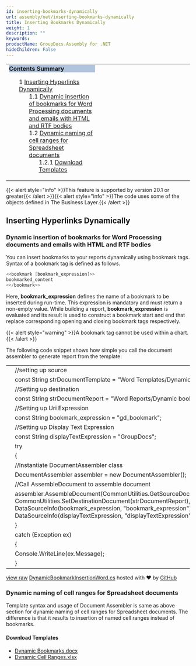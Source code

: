 ```yaml
---
id: inserting-bookmarks-dynamically
url: assembly/net/inserting-bookmarks-dynamically
title: Inserting Bookmarks Dynamically
weight: 1
description: ""
keywords: 
productName: GroupDocs.Assembly for .NET
hideChildren: False
---
```

<table class="sectionMacro" border="0" cellpadding="5" cellspacing="0" width="100%"><tbody><tr><td valign="top" width="50%"><div class="panel" style="border-top-width: 1px; border-right-width: 1px; border-bottom-width: 1px; border-left-width: 1px;"><div class="panelHeader" style="border-bottom-width: 1px; background-color: rgb(176, 196, 222);"><b>Contents Summary</b></div><div class="panelContent"><style type="text/css">div.rbtoc1590388625510 { padding-top: 0px; padding-right: 0px; padding-bottom: 0px; padding-left: 0px; }div.rbtoc1590388625510 ul { list-style-type: none; list-style-image: none; margin-left: 0px; }div.rbtoc1590388625510 li { margin-left: 0px; padding-left: 0px; }</style><div class="toc rbtoc1590388625510"><ul class="toc-indentation"><li><span class="TOCOutline">1</span> <a href="#InsertingBookmarksDynamically-InsertingHyperlinksDynamically">Inserting Hyperlinks Dynamically</a><ul class="toc-indentation"><li><span class="TOCOutline">1.1</span> <a href="#InsertingBookmarksDynamically-DynamicinsertionofbookmarksforWordProcessingdocumentsandemailswithHTMLandRTFbodies">Dynamic insertion of bookmarks for Word Processing documents and emails with HTML and RTF bodies</a></li><li><span class="TOCOutline">1.2</span> <a href="#InsertingBookmarksDynamically-DynamicnamingofcellrangesforSpreadsheetdocuments">Dynamic naming of cell ranges for Spreadsheet documents</a><ul class="toc-indentation"><li><span class="TOCOutline">1.2.1</span> <a href="#InsertingBookmarksDynamically-DownloadTemplates">Download Templates</a></li></ul></li></ul></li></ul></div></div></div></td><td valign="top" width="15%">&nbsp;</td><td valign="top" width="35%">&nbsp;</td></tr></tbody></table>

{{< alert style="info" >}}This feature is supported by version 20.1 or greater{{< /alert >}}{{< alert style="info" >}}The code uses some of the objects defined in The Business Layer.{{< /alert >}}

## Inserting Hyperlinks Dynamically

### Dynamic insertion of bookmarks for Word Processing documents and emails with HTML and RTF bodies

You can insert bookmarks to your reports dynamically using bookmark tags. Syntax of a bookmark tag is defined as follows.

```csharp
<<bookmark [bookmark_expression]>>
bookmarked_content
<</bookmark>>
```

Here, **bookmark\_expression** defines the name of a bookmark to be inserted during run-time. This expression is mandatory and must return a non-empty value. While building a report, **bookmark\_expression** is evaluated and its result is used to construct a bookmark start and end that replace corresponding opening and closing bookmark tags respectively.

{{< alert style="warning" >}}A bookmark tag cannot be used within a chart.{{< /alert >}}

The following code snippet shows how simple you call the document assembler to generate report from the template:

<table class="highlight tab-size js-file-line-container" data-tab-size="8" data-paste-markdown-skip=""><tbody><tr><td id="file-dynamicbookmarkinsertionword-cs-L1" class="blob-num js-line-number" data-line-number="1"></td><td id="file-dynamicbookmarkinsertionword-cs-LC1" class="blob-code blob-code-inner js-file-line"><span class="pl-c"><span class="pl-c">//</span>setting up source</span></td></tr><tr><td id="file-dynamicbookmarkinsertionword-cs-L2" class="blob-num js-line-number" data-line-number="2"></td><td id="file-dynamicbookmarkinsertionword-cs-LC2" class="blob-code blob-code-inner js-file-line"><span class="pl-k">const</span> <span class="pl-en">String</span> <span class="pl-smi">strDocumentTemplate</span> <span class="pl-k">=</span> <span class="pl-s"><span class="pl-pds">"</span>Word Templates/Dynamic bookmarks.docx<span class="pl-pds">"</span></span>;</td></tr><tr><td id="file-dynamicbookmarkinsertionword-cs-L3" class="blob-num js-line-number" data-line-number="3"></td><td id="file-dynamicbookmarkinsertionword-cs-LC3" class="blob-code blob-code-inner js-file-line"><span class="pl-c"><span class="pl-c">//</span>Setting up destination</span></td></tr><tr><td id="file-dynamicbookmarkinsertionword-cs-L4" class="blob-num js-line-number" data-line-number="4"></td><td id="file-dynamicbookmarkinsertionword-cs-LC4" class="blob-code blob-code-inner js-file-line"><span class="pl-k">const</span> <span class="pl-en">String</span> <span class="pl-smi">strDocumentReport</span> <span class="pl-k">=</span> <span class="pl-s"><span class="pl-pds">"</span>Word Reports/Dynamic bookmarks.docx<span class="pl-pds">"</span></span>;</td></tr><tr><td id="file-dynamicbookmarkinsertionword-cs-L5" class="blob-num js-line-number" data-line-number="5"></td><td id="file-dynamicbookmarkinsertionword-cs-LC5" class="blob-code blob-code-inner js-file-line"><span class="pl-c"><span class="pl-c">//</span>Setting up Uri Expression</span></td></tr><tr><td id="file-dynamicbookmarkinsertionword-cs-L6" class="blob-num js-line-number" data-line-number="6"></td><td id="file-dynamicbookmarkinsertionword-cs-LC6" class="blob-code blob-code-inner js-file-line"><span class="pl-k">const</span> <span class="pl-en">String</span> <span class="pl-smi">bookmark_expression</span> <span class="pl-k">=</span> <span class="pl-s"><span class="pl-pds">"</span>gd_bookmark<span class="pl-pds">"</span></span>;</td></tr><tr><td id="file-dynamicbookmarkinsertionword-cs-L7" class="blob-num js-line-number" data-line-number="7"></td><td id="file-dynamicbookmarkinsertionword-cs-LC7" class="blob-code blob-code-inner js-file-line"><span class="pl-c"><span class="pl-c">//</span>Setting up Display Text Expression</span></td></tr><tr><td id="file-dynamicbookmarkinsertionword-cs-L8" class="blob-num js-line-number" data-line-number="8"></td><td id="file-dynamicbookmarkinsertionword-cs-LC8" class="blob-code blob-code-inner js-file-line"><span class="pl-k">const</span> <span class="pl-en">String</span> <span class="pl-smi">displayTextExpression</span> <span class="pl-k">=</span> <span class="pl-s"><span class="pl-pds">"</span>GroupDocs<span class="pl-pds">"</span></span>;</td></tr><tr><td id="file-dynamicbookmarkinsertionword-cs-L9" class="blob-num js-line-number" data-line-number="9"></td><td id="file-dynamicbookmarkinsertionword-cs-LC9" class="blob-code blob-code-inner js-file-line"><span class="pl-k">try</span></td></tr><tr><td id="file-dynamicbookmarkinsertionword-cs-L10" class="blob-num js-line-number" data-line-number="10"></td><td id="file-dynamicbookmarkinsertionword-cs-LC10" class="blob-code blob-code-inner js-file-line">{</td></tr><tr><td id="file-dynamicbookmarkinsertionword-cs-L11" class="blob-num js-line-number" data-line-number="11"></td><td id="file-dynamicbookmarkinsertionword-cs-LC11" class="blob-code blob-code-inner js-file-line"><span class="pl-c"><span class="pl-c">//</span>Instantiate DocumentAssembler class</span></td></tr><tr><td id="file-dynamicbookmarkinsertionword-cs-L12" class="blob-num js-line-number" data-line-number="12"></td><td id="file-dynamicbookmarkinsertionword-cs-LC12" class="blob-code blob-code-inner js-file-line"><span class="pl-en">DocumentAssembler</span> <span class="pl-smi">assembler</span> <span class="pl-k">=</span> <span class="pl-k">new</span> <span class="pl-en">DocumentAssembler</span>();</td></tr><tr><td id="file-dynamicbookmarkinsertionword-cs-L13" class="blob-num js-line-number" data-line-number="13"></td><td id="file-dynamicbookmarkinsertionword-cs-LC13" class="blob-code blob-code-inner js-file-line"><span class="pl-c"><span class="pl-c">//</span>Call AssembleDocument to assemble document</span></td></tr><tr><td id="file-dynamicbookmarkinsertionword-cs-L14" class="blob-num js-line-number" data-line-number="14"></td><td id="file-dynamicbookmarkinsertionword-cs-LC14" class="blob-code blob-code-inner js-file-line"><span class="pl-smi">assembler</span>.<span class="pl-en">AssembleDocument</span>(<span class="pl-smi">CommonUtilities</span>.<span class="pl-en">GetSourceDocument</span>(<span class="pl-smi">strDocumentTemplate</span>), <span class="pl-smi">CommonUtilities</span>.<span class="pl-en">SetDestinationDocument</span>(<span class="pl-smi">strDocumentReport</span>), <span class="pl-k">new</span> <span class="pl-en">DataSourceInfo</span>(<span class="pl-smi">bookmark_expression</span>, <span class="pl-s"><span class="pl-pds">"</span>bookmark_expression<span class="pl-pds">"</span></span>), <span class="pl-k">new</span> <span class="pl-en">DataSourceInfo</span>(<span class="pl-smi">displayTextExpression</span>, <span class="pl-s"><span class="pl-pds">"</span>displayTextExpression<span class="pl-pds">"</span></span>));</td></tr><tr><td id="file-dynamicbookmarkinsertionword-cs-L15" class="blob-num js-line-number" data-line-number="15"></td><td id="file-dynamicbookmarkinsertionword-cs-LC15" class="blob-code blob-code-inner js-file-line">}</td></tr><tr><td id="file-dynamicbookmarkinsertionword-cs-L16" class="blob-num js-line-number" data-line-number="16"></td><td id="file-dynamicbookmarkinsertionword-cs-LC16" class="blob-code blob-code-inner js-file-line"><span class="pl-k">catch</span> (<span class="pl-en">Exception</span> <span class="pl-smi">ex</span>)</td></tr><tr><td id="file-dynamicbookmarkinsertionword-cs-L17" class="blob-num js-line-number" data-line-number="17"></td><td id="file-dynamicbookmarkinsertionword-cs-LC17" class="blob-code blob-code-inner js-file-line">{</td></tr><tr><td id="file-dynamicbookmarkinsertionword-cs-L18" class="blob-num js-line-number" data-line-number="18"></td><td id="file-dynamicbookmarkinsertionword-cs-LC18" class="blob-code blob-code-inner js-file-line"><span class="pl-smi">Console</span>.<span class="pl-en">WriteLine</span>(<span class="pl-smi">ex</span>.<span class="pl-smi">Message</span>);</td></tr><tr><td id="file-dynamicbookmarkinsertionword-cs-L19" class="blob-num js-line-number" data-line-number="19"></td><td id="file-dynamicbookmarkinsertionword-cs-LC19" class="blob-code blob-code-inner js-file-line">}</td></tr></tbody></table>

[view raw](https://gist.github.com/GroupDocsGists/fe5688b6d99e17223084d5098e9324fa/raw/b5402d8cddabab62630b75f47706b534ad21463a/DynamicBookmarkInsertionWord.cs) [DynamicBookmarkInsertionWord.cs](https://gist.github.com/GroupDocsGists/fe5688b6d99e17223084d5098e9324fa#file-dynamicbookmarkinsertionword-cs) hosted with ❤ by [GitHub](https://github.com)

### Dynamic naming of cell ranges for Spreadsheet documents

Template syntax and usage of Document Assembler is same as above section for dynamic naming of cell ranges for Spreadsheet documents. The difference is that it results to insertion of named cell ranges instead of bookmarks.

#### Download Templates

*   [Dynamic Bookmarks.docx](https://github.com/groupdocs-assembly/GroupDocs.Assembly-for-.NET/blob/master/Examples/Data/Source/Word%20Templates/Dynamic%20Hyperlink.docx)
*   [Dynamic Cell Ranges.xlsx](https://github.com/groupdocs-assembly/GroupDocs.Assembly-for-.NET/blob/master/Examples/Data/Source/Word%20Templates/Dynamic%20Hyperlink.docx)
